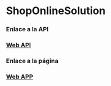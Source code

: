 # ShopOnlineSolution

### Enlace a la API
### [Web API](https://whiskerhavenapi.azurewebsites.net/swagger/index.html)

### Enlace a la página
### [Web APP](https://whiskerhaven.azurewebsites.net)
